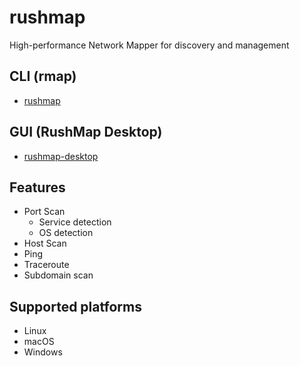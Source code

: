 # rushmap
High-performance Network Mapper for discovery and management

## CLI (rmap)
- [rushmap](https://github.com/shellrow/rushmap/tree/main/rushmap)
## GUI (RushMap Desktop)
- [rushmap-desktop](https://github.com/shellrow/rushmap/tree/main/rushmap-desktop)

## Features
- Port Scan
    - Service detection
    - OS detection
- Host Scan
- Ping
- Traceroute
- Subdomain scan

## Supported platforms
- Linux
- macOS
- Windows
